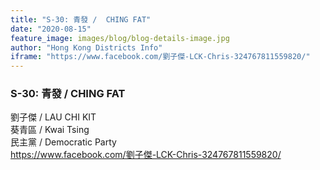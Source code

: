 ```yaml
---
title: "S-30: 青發 /  CHING FAT"
date: "2020-08-15"
feature_image: images/blog/blog-details-image.jpg
author: "Hong Kong Districts Info"
iframe: "https://www.facebook.com/劉子傑-LCK-Chris-324767811559820/"
---
```


### S-30: 青發 /  CHING FAT  
劉子傑 /  LAU CHI KIT  
葵青區 / Kwai Tsing  
民主黨 /  Democratic Party  
https://www.facebook.com/劉子傑-LCK-Chris-324767811559820/
